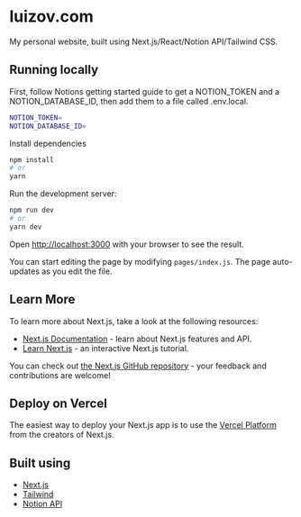 # luizov.com

My personal website, built using Next.js/React/Notion API/Tailwind CSS.

## Running locally

First, follow Notions getting started guide to get a NOTION_TOKEN and a NOTION_DATABASE_ID, then add them to a file called .env.local.

```bash
NOTION_TOKEN=
NOTION_DATABASE_ID=
```

Install dependencies

```bash
npm install
# or
yarn
```

Run the development server:

```bash
npm run dev
# or
yarn dev
```

Open [http://localhost:3000](http://localhost:3000) with your browser to see the result.

You can start editing the page by modifying `pages/index.js`. The page auto-updates as you edit the file.

## Learn More

To learn more about Next.js, take a look at the following resources:

- [Next.js Documentation](https://nextjs.org/docs) - learn about Next.js features and API.
- [Learn Next.js](https://nextjs.org/learn) - an interactive Next.js tutorial.

You can check out [the Next.js GitHub repository](https://github.com/vercel/next.js/) - your feedback and contributions are welcome!

## Deploy on Vercel

The easiest way to deploy your Next.js app is to use the [Vercel Platform](https://vercel.com/new?utm_medium=default-template&filter=next.js&utm_source=create-next-app&utm_campaign=create-next-app-readme) from the creators of Next.js.

## Built using

- [Next.js](https://nestjs.org)
- [Tailwind](https://tailwindcss.com)
- [Notion API](https://developers.notion.com)
